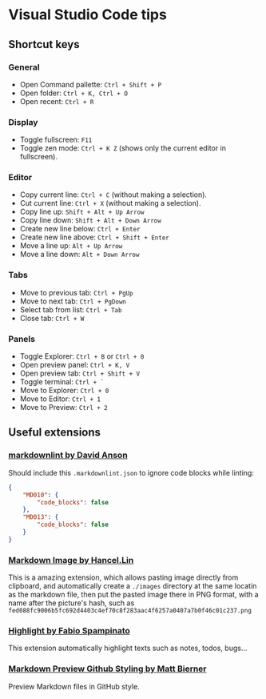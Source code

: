 # Visual Studio Code tips

## Shortcut keys

### General

- Open Command pallette: `Ctrl + Shift + P`
- Open folder: `Ctrl + K, Ctrl + O`
- Open recent: `Ctrl + R`

### Display

- Toggle fullscreen: `F11`
- Toggle zen mode: `Ctrl + K Z` (shows only the current editor in fullscreen).

### Editor

- Copy current line: `Ctrl + C` (without making a selection).
- Cut current line: `Ctrl + X` (without making a selection).
- Copy line up: `Shift + Alt + Up Arrow`
- Copy line down: `Shift + Alt + Down Arrow`
- Create new line below: `Ctrl + Enter`
- Create new line above: `Ctrl + Shift + Enter`
- Move a line up: `Alt + Up Arrow`
- Move a line down: `Alt + Down Arrow`

### Tabs

- Move to previous tab: `Ctrl + PgUp`
- Move to next tab: `Ctrl + PgDown`
- Select tab from list: `Ctrl + Tab`
- Close tab: `Ctrl + W`

### Panels

- Toggle Explorer: `Ctrl + B` or `Ctrl + 0`
- Open preview panel: `Ctrl + K, V`
- Open preview tab: `Ctrl + Shift + V`
- Toggle terminal: ``Ctrl + ` ``
- Move to Explorer: `Ctrl + 0`
- Move to Editor: `Ctrl + 1`
- Move to Preview: `Ctrl + 2`

## Useful extensions

### [markdownlint by David Anson](https://marketplace.visualstudio.com/items?itemName=DavidAnson.vscode-markdownlint)

Should include this `.markdownlint.json` to ignore code blocks while linting:

```json
{
	"MD010": {
		"code_blocks": false
	},
	"MD013": {
		"code_blocks": false
	}
}
```

### [Markdown Image by Hancel.Lin](https://marketplace.visualstudio.com/items?itemName=hancel.markdown-image)

This is a amazing extension, which allows pasting image directly from clipboard,
and automatically create a `./images` directory at the same locatin as the
markdown file, then put the pasted image there in PNG format, with a name after
the picture's hash, such as
`fed088fc9006b5fc692d4403c4ef70c8f283aac4f6257a0407a7b0f46c01c237.png`

### [Highlight by Fabio Spampinato](https://marketplace.visualstudio.com/items?itemName=fabiospampinato.vscode-highlight)

This extension automatically highlight texts such as notes, todos, bugs...

### [Markdown Preview Github Styling by Matt Bierner](https://marketplace.visualstudio.com/items?itemName=bierner.markdown-preview-github-styles)

Preview Markdown files in GitHub style.
